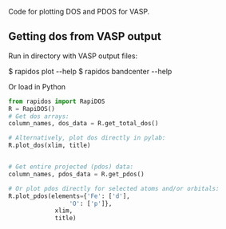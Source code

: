 Code for plotting DOS and PDOS for VASP.

## Getting dos from VASP output

Run in directory with VASP output files:


$ rapidos plot --help
$ rapidos bandcenter --help

Or load in Python

```py
from rapidos import RapiDOS
R = RapiDOS()
# Get dos arrays:
column_names, dos_data = R.get_total_dos()

# Alternatively, plot dos directly in pylab:
R.plot_dos(xlim, title)


# Get entire projected (pdos) data:
column_names, pdos_data = R.get_pdos()

# Or plot pdos directly for selected atoms and/or orbitals:
R.plot_pdos(elements={'Fe': ['d'],
	             'O': ['p']},
		     xlim,
		     title)

```

